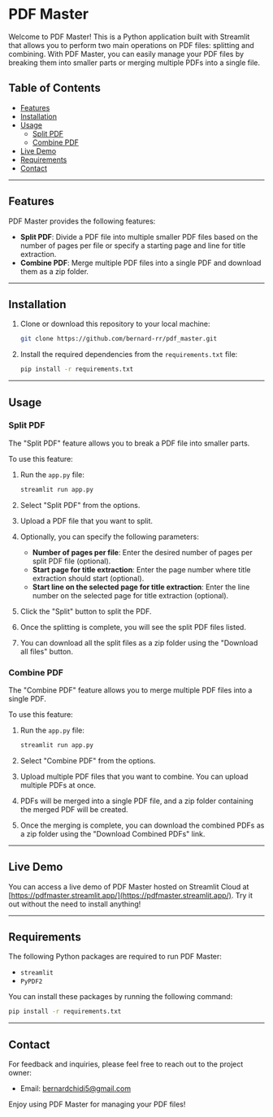 # PDF Master

Welcome to PDF Master! This is a Python application built with Streamlit that allows you to perform two main operations on PDF files: splitting and combining. With PDF Master, you can easily manage your PDF files by breaking them into smaller parts or merging multiple PDFs into a single file.

## Table of Contents

- [Features](#features)
- [Installation](#installation)
- [Usage](#usage)
  - [Split PDF](#split-pdf)
  - [Combine PDF](#combine-pdf)
- [Live Demo](#live-demo)
- [Requirements](#requirements)
- [Contact](#contact)

---

## Features

PDF Master provides the following features:

- **Split PDF**: Divide a PDF file into multiple smaller PDF files based on the number of pages per file or specify a starting page and line for title extraction.
- **Combine PDF**: Merge multiple PDF files into a single PDF and download them as a zip folder.

---

## Installation

1. Clone or download this repository to your local machine:

   ```bash
   git clone https://github.com/bernard-rr/pdf_master.git
   ```

1. Install the required dependencies from the `requirements.txt` file:

   ```bash
   pip install -r requirements.txt
   ```

---

## Usage

### Split PDF

The "Split PDF" feature allows you to break a PDF file into smaller parts.

To use this feature:

1. Run the `app.py` file:

   ```bash
   streamlit run app.py
   ```

2. Select "Split PDF" from the options.

3. Upload a PDF file that you want to split.

4. Optionally, you can specify the following parameters:
   - **Number of pages per file**: Enter the desired number of pages per split PDF file (optional).
   - **Start page for title extraction**: Enter the page number where title extraction should start (optional).
   - **Start line on the selected page for title extraction**: Enter the line number on the selected page for title extraction (optional).

5. Click the "Split" button to split the PDF.

6. Once the splitting is complete, you will see the split PDF files listed.

7. You can download all the split files as a zip folder using the "Download all files" button.

### Combine PDF

The "Combine PDF" feature allows you to merge multiple PDF files into a single PDF.

To use this feature:

1. Run the `app.py` file:

   ```bash
   streamlit run app.py
   ```

2. Select "Combine PDF" from the options.

3. Upload multiple PDF files that you want to combine. You can upload multiple PDFs at once.

4. PDFs will be merged into a single PDF file, and a zip folder containing the merged PDF will be created.

5. Once the merging is complete, you can download the combined PDFs as a zip folder using the "Download Combined PDFs" link.

---

## Live Demo

You can access a live demo of PDF Master hosted on Streamlit Cloud at [https://pdfmaster.streamlit.app/](https://pdfmaster.streamlit.app/). Try it out without the need to install anything!

---

## Requirements

The following Python packages are required to run PDF Master:

- `streamlit`
- `PyPDF2`

You can install these packages by running the following command:

```bash
pip install -r requirements.txt
```

---

## Contact

For feedback and inquiries, please feel free to reach out to the project owner:

- Email: [bernardchidi5@gmail.com](mailto:bernardchidi5@gmail.com?subject=Feedback%20on%20PDF%20Master%20App)

Enjoy using PDF Master for managing your PDF files!
